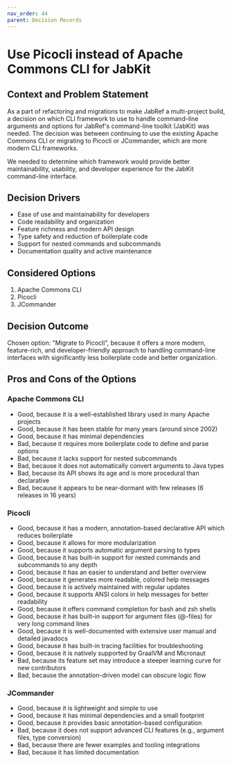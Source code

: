 ```yaml
---
nav_order: 44
parent: Decision Records
---
```


# Use Picocli instead of Apache Commons CLI for JabKit

## Context and Problem Statement

As a part of refactoring and migrations to make JabRef a multi-project build, a decision on which CLI framework to use to handle command-line arguments and options for JabRef's command-line toolkit (JabKit) was needed. The decision was between continuing to use the existing Apache Commons CLI or migrating to Picocli or JCommander, which are more modern CLI frameworks.

We needed to determine which framework would provide better maintainability, usability, and developer experience for the JabKit command-line interface.

## Decision Drivers

* Ease of use and maintainability for developers
* Code readability and organization
* Feature richness and modern API design
* Type safety and reduction of boilerplate code
* Support for nested commands and subcommands
* Documentation quality and active maintenance

## Considered Options

1. Apache Commons CLI
2. Picocli
3. JCommander

## Decision Outcome

Chosen option: "Migrate to Picocli", because it offers a more modern, feature-rich, and developer-friendly approach to handling command-line interfaces with significantly less boilerplate code and better organization.

## Pros and Cons of the Options

### Apache Commons CLI

* Good, because it is a well-established library used in many Apache projects
* Good, because it has been stable for many years (around since 2002)
* Good, because it has minimal dependencies
* Bad, because it requires more boilerplate code to define and parse options
* Bad, because it lacks support for nested subcommands
* Bad, because it does not automatically convert arguments to Java types
* Bad, because its API shows its age and is more procedural than declarative
* Bad, because it appears to be near-dormant with few releases (6 releases in 16 years)

### Picocli

* Good, because it has a modern, annotation-based declarative API which reduces boilerplate
* Good, because it allows for more modularization
* Good, because it supports automatic argument parsing to types
* Good, because it has built-in support for nested commands and subcommands to any depth
* Good, because it has an easier to understand and better overview
* Good, because it generates more readable, colored help messages
* Good, because it is actively maintained with regular updates
* Good, because it supports ANSI colors in help messages for better readability
* Good, because it offers command completion for bash and zsh shells
* Good, because it has built-in support for argument files (@-files) for very long command lines
* Good, because it is well-documented with extensive user manual and detailed javadocs
* Good, because it has built-in tracing facilities for troubleshooting
* Good, because it is natively supported by GraalVM and Micronaut
* Bad, because its feature set may introduce a steeper learning curve for new contributors
* Bad, because the annotation-driven model can obscure logic flow

### JCommander

* Good, because it is lightweight and simple to use
* Good, because it has minimal dependencies and a small footprint
* Good, because it provides basic annotation-based configuration
* Bad, because it does not support advanced CLI features (e.g., argument files, type conversion)
* Bad, because there are fewer examples and tooling integrations
* Bad, because it has limited documentation
